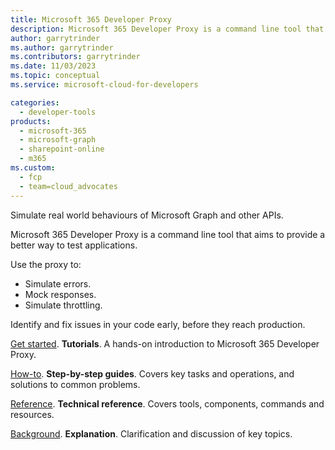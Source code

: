 ```yaml
---
title: Microsoft 365 Developer Proxy
description: Microsoft 365 Developer Proxy is a command line tool that aims to provide a better way to test applications.
author: garrytrinder
ms.author: garrytrinder
ms.contributors: garrytrinder
ms.date: 11/03/2023
ms.topic: conceptual
ms.service: microsoft-cloud-for-developers

categories:
  - developer-tools
products:
  - microsoft-365
  - microsoft-graph
  - sharepoint-online
  - m365
ms.custom:
  - fcp
  - team=cloud_advocates
---
```


Simulate real world behaviours of Microsoft Graph and other APIs.

Microsoft 365 Developer Proxy is a command line tool that aims to provide a better way to test applications.

Use the proxy to:

- Simulate errors.
- Mock responses.
- Simulate throttling.

Identify and fix issues in your code early, before they reach production.

[Get started](/microsoft-cloud/dev/m365-developer-proxy/get-started/index.md). **Tutorials**. A hands-on introduction to Microsoft 365 Developer Proxy.

[How-to](/microsoft-cloud/dev/m365-developer-proxy/how-to/index.md). **Step-by-step guides**. Covers key tasks and operations, and solutions to common problems.

[Reference](/microsoft-cloud/dev/m365-developer-proxy/technical-reference/index.md). **Technical reference**. Covers tools, components, commands and resources.

[Background](/microsoft-cloud/dev/m365-developer-proxy/background-information/index.md). **Explanation**. Clarification and discussion of key topics.
